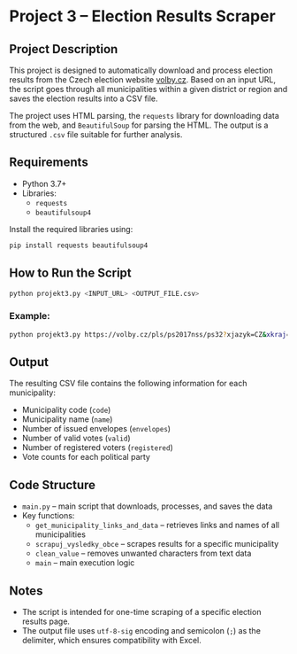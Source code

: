 # Project 3 – Election Results Scraper

## Project Description

This project is designed to automatically download and process election results from the Czech election website [volby.cz](https://volby.cz/). Based on an input URL, the script goes through all municipalities within a given district or region and saves the election results into a CSV file.

The project uses HTML parsing, the `requests` library for downloading data from the web, and `BeautifulSoup` for parsing the HTML. The output is a structured `.csv` file suitable for further analysis.

## Requirements

- Python 3.7+
- Libraries:
  - `requests`
  - `beautifulsoup4`

Install the required libraries using:

```bash
pip install requests beautifulsoup4
```

## How to Run the Script

```bash
python projekt3.py <INPUT_URL> <OUTPUT_FILE.csv>
```

### Example:

```bash
python projekt3.py https://volby.cz/pls/ps2017nss/ps32?xjazyk=CZ&xkraj=10&xnumnuts=6203 vysledky_jihlava.csv
```

## Output

The resulting CSV file contains the following information for each municipality:

- Municipality code (`code`)
- Municipality name (`name`)
- Number of issued envelopes (`envelopes`)
- Number of valid votes (`valid`)
- Number of registered voters (`registered`)
- Vote counts for each political party

## Code Structure

- `main.py` – main script that downloads, processes, and saves the data
- Key functions:
  - `get_municipality_links_and_data` – retrieves links and names of all municipalities
  - `scrapuj_vysledky_obce` – scrapes results for a specific municipality
  - `clean_value` – removes unwanted characters from text data
  - `main` – main execution logic

## Notes

- The script is intended for one-time scraping of a specific election results page.
- The output file uses `utf-8-sig` encoding and semicolon (`;`) as the delimiter, which ensures compatibility with Excel.
